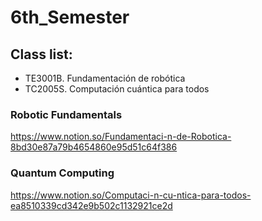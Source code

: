 # 6th_Semester

## Class list:
- TE3001B. Fundamentación de robótica
- TC2005S. Computación cuántica para todos

### Robotic Fundamentals
https://www.notion.so/Fundamentaci-n-de-Robotica-8bd30e87a79b4654860e95d51c64f386

### Quantum Computing
https://www.notion.so/Computaci-n-cu-ntica-para-todos-ea8510339cd342e9b502c1132921ce2d
